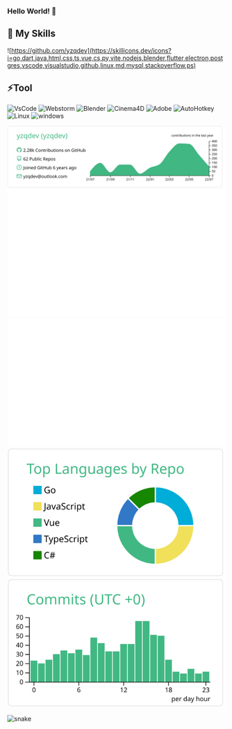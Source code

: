 ### Hello World! 👏

## 🎍 My Skills

![https://github.com/yzqdev](https://skillicons.dev/icons?i=go,dart,java,html,css,ts,vue,cs,py,vite,nodejs,blender,flutter,electron,postgres,vscode,visualstudio,github,linux,md,mysql,stackoverflow,ps)
<!-- ![Go](https://img.shields.io/badge/-Go-black?style=flat-square&logo=go)
![Dart](https://img.shields.io/badge/-dart-black?style=flat-square&logo=dart)
![Vue.js](https://img.shields.io/badge/-Vue.js-%232c3e50?style=flat-square&logo=Vue.js)
![Java](https://img.shields.io/badge/-java-black?style=flat-square&logo=java)
![Csharp](https://img.shields.io/badge/-Csharp-black?style=flat-square&logo=csharp&logoColor=FFFFFF)
![Python](https://img.shields.io/badge/-Python-black?style=flat-square&logo=Python)
![TypeScript](https://img.shields.io/badge/-Typescript-black?style=flat-square&logo=typescript&logoColor=FFFFFF)
![Vite](https://img.shields.io/badge/-Vite-646CFF?style=flat-square&logo=Vite&logoColor=white) -->

## ⚡Tool

![VsCode](https://img.shields.io/badge/-VSCode-007acc?style=flat-square&logo=Visual%20Studio%20Code&logoColor=white)
![Webstorm](https://img.shields.io/badge/-Webstorm-000000?style=flat-square&logo=webstorm&logoColor=FFFFFF)
![Blender](https://img.shields.io/badge/-Blender-F5792A?style=flat-square&logo=blender&logoColor=FFFFFF)
![Cinema4D](https://img.shields.io/badge/-Cinema4D-011A6A?style=flat-square&logo=Cinema4D)
![Adobe](https://img.shields.io/badge/-Adobe-FF0000?style=flat-square&logo=Adobe)
![AutoHotkey](https://img.shields.io/badge/-AutoHotkey-334455?style=flat-square&logo=AutoHotkey&logoColor=FFFFFF)
![Linux](https://img.shields.io/badge/-LinuxMint-8ec76f?style=flat-square&logo=linuxmint&logoColor=FFFFFF)
![windows](https://img.shields.io/badge/Windows-10-2376bc?style=flat-square&logo=windows&logoColor=ffffff)

![](https://raw.githubusercontent.com/yzqdev/yzqdev/main/profile-summary-card-output/vue/0-profile-details.svg)
![](https://raw.githubusercontent.com/yzqdev/github-stats/master/generated/overview.svg)
![](https://raw.githubusercontent.com/yzqdev/github-stats/master/generated/languages.svg)
![](https://raw.githubusercontent.com/yzqdev/yzqdev/main/profile-summary-card-output/vue/1-repos-per-language.svg)  
![](https://raw.githubusercontent.com/yzqdev/yzqdev/main/profile-summary-card-output/vue/4-productive-time.svg)

![snake](https://raw.githubusercontent.com/yzqdev/yzqdev/output/github-snake.svg)

